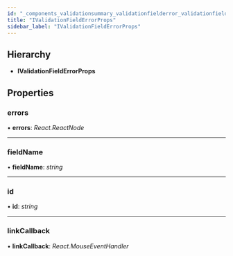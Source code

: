 ```yaml
---
id: "_components_validationsummary_validationfielderror_validationfielderror_types_.ivalidationfielderrorprops"
title: "IValidationFieldErrorProps"
sidebar_label: "IValidationFieldErrorProps"
---
```


## Hierarchy

* **IValidationFieldErrorProps**

## Properties

###  errors

• **errors**: *React.ReactNode*

___

###  fieldName

• **fieldName**: *string*

___

###  id

• **id**: *string*

___

###  linkCallback

• **linkCallback**: *React.MouseEventHandler*
